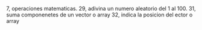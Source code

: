 7, operaciones matematicas.
29, adivina un numero aleatorio del 1 al 100.
31, suma componenetes de un vector o array
32, indica la posicion del ector o array

